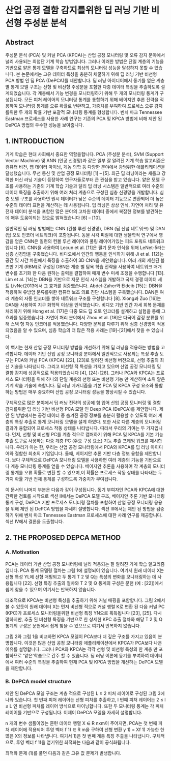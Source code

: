 # 산업 공정 결함 감지를위한 딥 러닝 기반 비선형 주성분 분석
## Abstract
주성분 분석 (PCA) 및 커널 PCA (KPCA)는 산업 공정 모니터링 및 오류 감지 분야에서 널리 사용되는 최첨단 기계 학습 방법입니다. 그러나 이러한 방법은 단일 계층의 기능을 기반으로 얕은 통계 모델을 구축하므로 최상의 모니터링 성능을 달성하지 못할 수 있습니다. 본 논문에서는 고유 데이터 특성을 충분히 채굴하기 위해 딥 러닝 기반 비선형 PCA 방법 인 딥 PCA (DePCA)를 제안합니다. 딥 러닝 아이디어에서 동기를 얻은 계층 별 통계 모델 구조는 선형 및 비선형 주성분을 포함한 다층 데이터 특징을 추출하도록 설계되었습니다. 각 계층에서 기능 변경을 모니터링하기 위해 두 개의 모니터링 통계가 구성됩니다. 모든 피처 레이어의 모니터링 통계를 통합하기 위해 베이지안 추론 전략을 적용하여 모니터링 통계를 오류 확률로 변환하고, 가중치를 부여하여 프로세스 오류 감지를위한 두 개의 확률 기반 포괄적 모니터링 통계를 형성합니다. 벤치 마크 Tennessee Eastman 프로세스를 사용한 사례 연구는 기존의 PCA 및 KPCA 방법에 비해 제안 된 DePCA 방법의 우수한 성능을 보여줍니다.  
  
## 1. INTRODUCTION
기계 학습은 현대 사회에서 중요한 역할을합니다. PCA (주성분 분석), SVM (Support Vector Machine) 및 ANN (인공 신경망)과 같은 일부 잘 알려진 기계 학습 알고리즘은 컴퓨터 비전, 웹 데이터 마이닝, 게놈 의학 등 다양한 분야에서 광범위한 애플리케이션을 달성했습니다. 무선 통신 및 산업 공정 모니터링 [1] – [5]. 최근 딥 러닝이라는 새롭고 강력한 머신 러닝 기술이 등장하여 연구자들로부터 큰 관심을 받고 있습니다. 얕은 모델 구조를 사용하는 기존의 기계 학습 기술과 달리 딥 러닝 시스템은 일반적으로 여러 수준의 데이터 특징을 추출하기 위해 여러 처리 계층으로 구성된 심층 신경망을 개발합니다. 심층 모델 구조를 사용하면 원시 데이터가 낮은 수준의 데이터 기능으로 변환되어 더 높은 수준의 데이터 표현을 계산하는 데 사용됩니다. 딥 러닝은 상상 인식, 자연어 처리 및 유전자 데이터 분석을 포함한 많은 분야의 고차원 데이터 중에서 복잡한 정보를 발견하는 데 매우 도움이되는 것으로 밝혀졌습니다 [6] – [10].  
  
일반적인 딥 러닝 방법에는 CNN (컨볼 루션 신경망), DBN (딥 신념 네트워크) 및 DAN (딥 오토 인코더 네트워크)이 포함됩니다. 동물 시각 피질에 대한 생물학적 연구에서 영감을 얻은 CNN은 일련의 컨볼 루션 레이어와 풀링 레이어가있는 피드 포워드 네트워크입니다 [6]. CNN을 사용하여 Lecun et al. [11]은 필기 문자 인식을 위해 LeNet-5라는 심층 신경망을 구축했습니다. 비디오에서 인간의 행동을 인식하기 위해 Ji et al. [12]는 공간 및 시간 차원에서 특징을 추출하여 3D CNN을 제안했습니다. 여러 개의 제한된 볼츠만 기계 (RBM)로 구성된 DBN은 계층 별 탐욕 학습 전략을 사용하여 네트워크 매개 변수를 초기화 한 다음 원하는 출력을 결합하여 매개 변수 미세 조정을 수행합니다 [13]. Lim et al. [14]는 DBN을 기반으로 지문 인식 시스템을 개발하고 국제 경쟁 데이터 세트 LivNet2013에서 그 효과를 검증했습니다. Abdel-Zaher와 Eldeib [15]는 DBN을 적용하여 유방암 분류를위한 컴퓨터 보조 의료 진단 시스템을 구축했습니다. DAN은 여러 계층의 자동 인코더를 쌓아 네트워크 구조를 구성합니다 [8]. Xiong과 Zuo [16]는 DAN을 사용하여 지구 화학적 이상을 인식했습니다. 비디오 기반 인간 자세 회복 문제를 처리하기 위해 Hong et al. [17]은 다중 모드 딥 오토 인코더를 설계하고 실험을 통해 그 효과를 입증했습니다. 자연어 처리 분야에서 Zhou et al. [18]은 다국어 감정 분류를 위해 스택 형 자동 인코더를 적용했습니다. 다양한 문제를 다루기 위해 심층 신경망이 적용되었음을 알 수 있으며, 심층 학습의 더 많은 적용 사례는 [19]-[21]에서 찾을 수 있습니다.  
  
이 백서는 현재 산업 공정 모니터링 방법을 개선하기 위해 딥 러닝을 적용하는 방법을 고려합니다. 데이터 기반 산업 공정 모니터링 분야에서 일반적으로 사용되는 특징 추출 도구는 PCA와 커널 PCA (KPCA) [22], [23]로 알려진 비선형 버전으로, 선형 추출의 최신 기술을 나타냅니다. 그리고 비선형 적 특성을 가지고 있으며 산업 공정 모니터링 및 결함 감지에 성공적으로 적용되었습니다 [4], [24]-[26]. 그러나 PCA와 KPCA는 프로세스 모니터링을 위해 하나의 단일 계층의 선형 또는 비선형 기능 만 계산하며 소위 얕은 기계 학습 기술에 속합니다. 딥 러닝 메커니즘을 기본 PCA 및 KPCA 구성 요소와 통합하는 방법은 매우 중요하며 산업 공정 모니터링 성능을 향상시킬 수 있습니다.  
  
구체적으로 많은 분야에서 딥 러닝 전략의 성공에 힘 입어 산업 공정 모니터링 및 결함 감지를위한 딥 러닝 기반 비선형 PCA 모델 인 Deep PCA (DePCA)를 제안합니다. 제안 된 방법에서는 공정 데이터 중 숨겨진 공정 정보를 충분히 활용할 수 있도록 여러 계층의 특징 추출로 통계 모니터링 모델을 설계 하였다. 또한 서로 다른 계층의 모니터링 결과가 융합되어 프로세스 작동 상태를 나타냅니다. 따라서 우리의 기여는 두 가지입니다. 먼저, 선형 및 비선형 PC를 계층 적으로 캡처하기 위해 PCA 및 KPCA를 기본 기능 추출 도구로 사용하는 다중 계층 PC (주요 구성 요소) 기능 추출 프레임 워크를 제시합니다. 우리가 아는 한, 우리는 산업 공정 모니터링에서 PCA와 KPCA를 딥 러닝 아이디어와 결합한 최초의 기업입니다. 둘째, 베이지안 추론 기반 다층 정보 융합을 제안합니다. 보다 구체적으로 DePCA 모니터링 모델을 사용하면 여러 계층의 기능을 기반으로 다 계층 모니터링 통계를 얻을 수 있습니다. 베이지안 추론을 사용하여 각 계층의 모니터링 통계를 오류 확률로 변환 할 수 있으며,이 확률은 프로세스 작동 상태를 나타내는 두 가지 확률 기반 전체 통계를 구성하도록 가중치가 부여됩니다.  
  
이 문서의 나머지 부분은 다음과 같이 구성됩니다. 동기 부여자인 PCA와 KPCA에 대한 간략한 검토를 시작으로 섹션 II에서는 DePCA 모델 구조, 베이지안 추론 기반 모니터링 통계 구성, DePCA 기반 프로세스 모니터링 절차를 포함하여 산업 공정 모니터링 응용을 위해 제안 된 DePCA 방법을 자세히 설명합니다. 섹션 III에서는 제안 된 방법을 검증하기 위해 벤치 마크 Tennessee Eastman 프로세스에 대한 사례 연구를 제공합니다. 섹션 IV에서 결론을 도출합니다.  
  
## 2. THE PROPOSED DEPCA METHOD
### A. Motivation
PCA는 데이터 기반 산업 공정 모니터링에 널리 적용되는 잘 알려진 기계 학습 알고리즘입니다. PCA 통계 모델링 절차는 그림 1에 설명되어 있습니다. 여기서 원래 데이터 X는 선형 특성 YL에 선형 매핑되고 두 통계 T 2 및 Q는 특성의 변화를 모니터링하는 데 사용됩니다 [22]. 선형 특징 추출의 절차와 T 2 및 Q 통계의 구성은 문헌 (예 : [22])에서 쉽게 찾을 수 있으며 여기서는 반복하지 않습니다.  
  
대조적으로 KPCA는 비선형 특성을 추출하기 위해 커널 매핑을 포함합니다. 그림 2에서 볼 수 있듯이 원래 데이터 X는 먼저 비선형 적으로 커널 행렬 K로 변환 된 다음 커널 PC (KPC)가 프로세스 모니터링을위한 비선형 특징 YN으로 획득됩니다 [23], [25]. 다시 말하지만, 추출 된 비선형 특징을 기반으로 한 상세한 KPC 추출 절차와 해당 T 2 및 Q 통계의 구성은 문헌에서 쉽게 찾을 수 있으므로 여기서 반복하지 않습니다.  
  
그림 2와 그림 1을 비교하면 KPCA 모델이 PCA보다 더 깊은 구조를 가지고 있음이 분명합니다. 이것은 많은 산업 공정 모니터링 애플리케이션에서 KPCA가 PCA보다 나은 이유를 설명합니다. 그러나 PCA와 KPCA는 각각 선형 및 비선형 특성의 한 계층 만 포함하므로 '얕은'학습으로 간주 할 수 있습니다. 딥 러닝 이론에 동기를 부여하여 데이터에서 여러 수준의 특징을 추출하여 현재 PCA 및 KPCA 방법을 개선하는 DePCA 모델을 제안합니다.  
  
### B. DePCA model structure
제안 된 DePCA 모델 구조는 계층 적으로 구성된 L ≥ 2 피처 레이어로 구성된 그림 3에 나와 있습니다. 첫 번째 피처 레이어는 선형 피처를 추출하고, l 번째 피처 레이어는 2 ≤ l ≤ L 인 비선형 피처를 레이어 방식으로 마이닝합니다. 또한 두 모니터링 통계는 각 피처 레이어를 기반으로 구성됩니다. 이제이 DePCA 모델을 자세히 설명합니다.  
  
n 개의 변수 샘플이있는 훈련 데이터 행렬 X ∈ R nxm이 주어지면, PCA는 첫 번째 피처 레이어에 적용되어 투영 벡터 f 1) ∈ R m을 구하여 선형 변환 y 1) = Xf 1) 가능한 한 많은 X의 정보를 나타냅니다. 여기서 1)은 첫 번째 계층 특징 추출을 나타냅니다. 구체적으로, 투영 벡터 f 1)을 얻기위한 최적화는 다음과 같이 공식화됩니다.  
  
최적화 문제 (1)를 풀면 다음과 같은 고유 값 문제가 발생합니다.  
  

